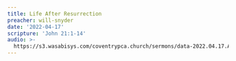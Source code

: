 ```yaml
---
title: Life After Resurrection
preacher: will-snyder
date: '2022-04-17'
scripture: 'John 21:1-14'
audio: >-
  https://s3.wasabisys.com/coventrypca.church/sermons/data-2022.04.17.A Life After Resurrection - Will Snyder.mp3
---
```

